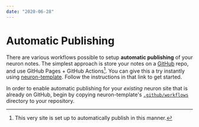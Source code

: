 ```yaml
---
date: "2020-06-28"
---
```


# Automatic Publishing

There are various workflows possible to setup **automatic publishing** of your neuron notes. The simplest approach is store your notes on a [GitHub](https://github.com/) repo, and use GitHub Pages + GitHub Actions[^this]. You can give this a try instantly using [neuron-template](https://github.com/srid/neuron-template). Follow the instructions in that link to get started.

[^this]: This very site is set up to automatically publish in this manner.

In order to enable automatic publishing for your *existing* neuron site that is already on GitHub, begin by copying neuron-template's [`.github/workflows`](https://github.com/srid/neuron-template/tree/master/.github/workflows) directory to your repository. 
